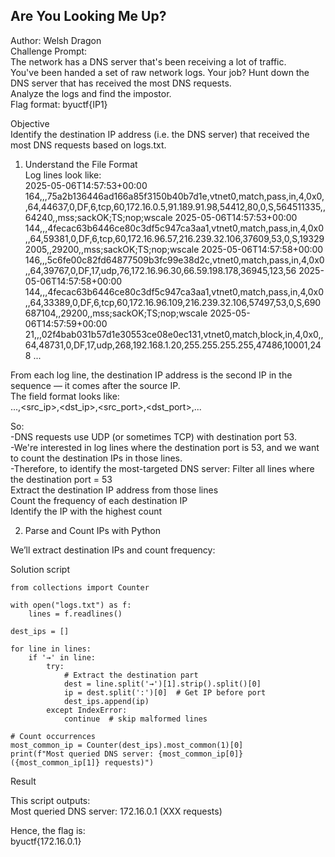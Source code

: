 ## Are You Looking Me Up?  
Author: Welsh Dragon  
Challenge Prompt:  
The network has a DNS server that's been receiving a lot of traffic.  
You've been handed a set of raw network logs. Your job? Hunt down the DNS server that has received the most DNS requests.  
Analyze the logs and find the impostor.  
Flag format: byuctf{IP1}  

Objective  
Identify the destination IP address (i.e. the DNS server) that received the most DNS requests based on logs.txt.
1. Understand the File Format  
Log lines look like:  
2025-05-06T14:57:53+00:00 164,,,75a2b136446ad166a85f3150b40b7d1e,vtnet0,match,pass,in,4,0x0,,64,44637,0,DF,6,tcp,60,172.16.0.5,91.189.91.98,54412,80,0,S,564511335,,64240,,mss;sackOK;TS;nop;wscale
2025-05-06T14:57:53+00:00 144,,,4fecac63b6446ce80c3df5c947ca3aa1,vtnet0,match,pass,in,4,0x0,,64,59381,0,DF,6,tcp,60,172.16.96.57,216.239.32.106,37609,53,0,S,193292005,,29200,,mss;sackOK;TS;nop;wscale
2025-05-06T14:57:58+00:00 146,,,5c6fe00c82fd64877509b3fc99e38d2c,vtnet0,match,pass,in,4,0x0,,64,39767,0,DF,17,udp,76,172.16.96.30,66.59.198.178,36945,123,56
2025-05-06T14:57:58+00:00 144,,,4fecac63b6446ce80c3df5c947ca3aa1,vtnet0,match,pass,in,4,0x0,,64,33389,0,DF,6,tcp,60,172.16.96.109,216.239.32.106,57497,53,0,S,690687104,,29200,,mss;sackOK;TS;nop;wscale
2025-05-06T14:57:59+00:00 21,,,02f4bab031b57d1e30553ce08e0ec131,vtnet0,match,block,in,4,0x0,,64,48731,0,DF,17,udp,268,192.168.1.20,255.255.255.255,47486,10001,248
...  

From each log line, the destination IP address is the second IP in the sequence — it comes after the source IP.  
The field format looks like:  
...,<src_ip>,<dst_ip>,<src_port>,<dst_port>,...    
  
So:  
-DNS requests use UDP (or sometimes TCP) with destination port 53.  
-We're interested in log lines where the destination port is 53, and we want to count the destination IPs in those lines.  
-Therefore, to identify the most-targeted DNS server:
    Filter all lines where the destination port = 53  
    Extract the destination IP address from those lines  
    Count the frequency of each destination IP  
    Identify the IP with the highest count  

2. Parse and Count IPs with Python

We’ll extract destination IPs and count frequency:  

Solution script  
```
from collections import Counter

with open("logs.txt") as f:
    lines = f.readlines()

dest_ips = []

for line in lines:
    if '→' in line:
        try:
            # Extract the destination part
            dest = line.split('→')[1].strip().split()[0]
            ip = dest.split(':')[0]  # Get IP before port
            dest_ips.append(ip)
        except IndexError:
            continue  # skip malformed lines

# Count occurrences
most_common_ip = Counter(dest_ips).most_common(1)[0]
print(f"Most queried DNS server: {most_common_ip[0]} ({most_common_ip[1]} requests)")
```
Result  

This script outputs:   
Most queried DNS server: 172.16.0.1 (XXX requests)  

Hence, the flag is:  
byuctf{172.16.0.1}  

